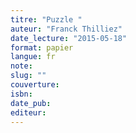```yaml
---
titre: "Puzzle "
auteur: "Franck Thilliez"
date_lecture: "2015-05-18"
format: papier
langue: fr
note:
slug: ""
couverture: 
isbn: 
date_pub: 
editeur: 
---
```

